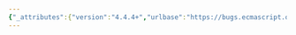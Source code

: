 ```yaml
---
{"_attributes":{"version":"4.4.4+","urlbase":"https://bugs.ecmascript.org/","maintainer":"dherman@mozilla.com"},"bug":{"bug_id":1674,"creation_ts":"2013-07-31 06:10:00 -0700","short_desc":"15.13.6.3.6: out-of-bounds index calculated","delta_ts":"2013-08-23 08:22:55 -0700","product":"Draft for 6th Edition","component":"technical issue","version":"Rev 16: July 15, 2013 Draft","rep_platform":"All","op_sys":"All","bug_status":"RESOLVED","resolution":"FIXED","priority":"Normal","bug_severity":"normal","everconfirmed":true,"reporter":{"uid":"andrebargull","name":"André Bargull"},"assigned_to":{"uid":"allen","name":"Allen Wirfs-Brock"},"long_desc":[{"commentid":4649,"comment_count":0,"who":{"uid":"andrebargull","name":"André Bargull"},"bug_when":"2013-07-31 06:10:07 -0700","thetext":"Change step 26e of 15.13.6.3.6 \"%TypedArray%.prototype.set(array, offset = 0)\" from:\n> Perform SetValueInBuffer(targetBuffer, k × targetElementSize, targetType, kNumber).\n\nTo:\n> Perform SetValueInBuffer(targetBuffer, targetByteIndex, targetType, kNumber).\n\n\nbecause `k × targetElementSize` may result in an out-of-bound index position."},{"commentid":4958,"comment_count":1,"who":{"uid":"allen","name":"Allen Wirfs-Brock"},"bug_when":"2013-08-16 17:24:50 -0700","thetext":"fixed in rev17 editor's draft"},{"commentid":5118,"comment_count":2,"who":{"uid":"allen","name":"Allen Wirfs-Brock"},"bug_when":"2013-08-23 08:22:55 -0700","thetext":"fixed in rev17, August 23, 2013 draft"}]}}
---
```

